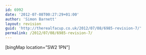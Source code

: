 ```yaml
---
id: 6992
date: '2012-07-08T00:27:29+01:00'
author: 'Simon Barnett'
layout: revision
guid: 'http://therealfacup.co.uk/2012/07/08/6985-revision-7/'
permalink: /2012/07/08/6985-revision-7/
---
```


\[bingMap location=”SW2 1PN”\]